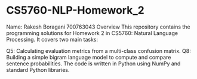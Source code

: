 # CS5760-NLP-Homework_2
Name: Rakesh Boragani
700763043
Overview
This repository contains the programming solutions for Homework 2 in CS5760: Natural Language Processing. It covers two main tasks:

Q5: Calculating evaluation metrics from a multi-class confusion matrix.
Q8: Building a simple bigram language model to compute and compare sentence probabilities.
The code is written in Python using NumPy and standard Python libraries.
